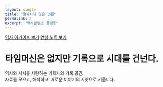 ```yaml
---
layout: single
title: "말해지지 않은 것들"
permalink: /
excerpt: "역사콘텐츠 플랫폼"
---
```


<p>
  <a class="btn btn--primary btn--large" href="{{ '/history/' | relative_url }}">역사 아카이브 보기</a>
  <a class="btn btn--inverse btn--large" href="{{ '/fandom/' | relative_url }}">연성 노트 보기</a>
</p>

# 타임머신은 없지만 기록으로 시대를 건넌다.
역사와 서사를 사랑하는 기획자의 기록 공간.  
자료를 모으고, 해석하고, 새로운 이야기의 씨앗으로 키웁니다.

